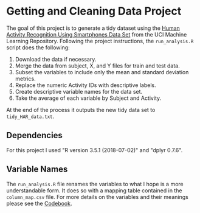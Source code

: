 # Getting and Cleaning Data Project

The goal of this project is to generate a tidy dataset using the [Human Activity Recognition Using Smartphones Data Set](http://archive.ics.uci.edu/ml/datasets/Human+Activity+Recognition+Using+Smartphones) from the UCI Machine Learning Repository. Following the project instructions, the `run_analysis.R` script does the following:

1. Download the data if necessary.
1. Merge the data from subject, X, and Y files for train and test data.
1. Subset the variables to include only the mean and standard deviation metrics.
1. Replace the numeric Activity IDs with descriptive labels.
1. Create descriptive variable names for the data set.
1. Take the average of each variable by Subject and Activity.

At the end of the process it outputs the new tidy data set to `tidy_HAR_data.txt`.

## Dependencies

For this project I used "R version 3.5.1 (2018-07-02)" and "dplyr 0.7.6".

## Variable Names

The `run_analysis.R` file renames the variables to what I hope is a more understandable form. It does so with a mapping table contained in the `column_map.csv` file. For more details on the variables and their meanings please see the [Codebook](Codebook.md).
